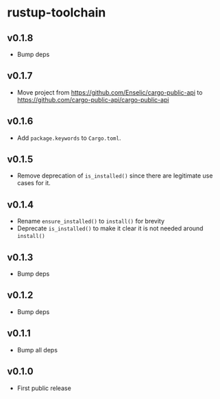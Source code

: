 # rustup-toolchain

## v0.1.8
* Bump deps

## v0.1.7
* Move project from https://github.com/Enselic/cargo-public-api to https://github.com/cargo-public-api/cargo-public-api

## v0.1.6
* Add `package.keywords` to `Cargo.toml`.

## v0.1.5
* Remove deprecation of `is_installed()` since there are legitimate use cases for it.

## v0.1.4
* Rename `ensure_installed()` to `install()` for brevity
* Deprecate `is_installed()` to make it clear it is not needed around `install()`

## v0.1.3
* Bump deps

## v0.1.2
* Bump deps

## v0.1.1
* Bump all deps

## v0.1.0
* First public release
